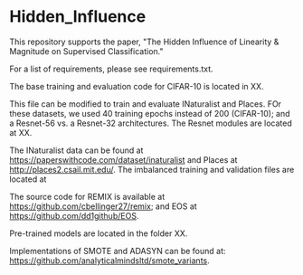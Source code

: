 # Hidden_Influence
This repository supports the paper, "The Hidden Influence of Linearity & Magnitude on Supervised Classification."

For a list of requirements, please see requirements.txt.

The base training and evaluation code for CIFAR-10 is located in XX. 

This file can be modified to train and evaluate INaturalist and Places. FOr these datasets, we used 40 training epochs instead of 200 (CIFAR-10); and a Resnet-56 vs. a Resnet-32 architectures. The Resnet modules are located at XX. 

The INaturalist data can be found at https://paperswithcode.com/dataset/inaturalist and Places at http://places2.csail.mit.edu/. The imbalanced training and validation files are located at 

The source code for REMIX is available at https://github.com/cbellinger27/remix; and EOS at https://github.com/dd1github/EOS.

Pre-trained models are located in the folder XX.  

Implementations of SMOTE and ADASYN can be found at: https://github.com/analyticalmindsltd/smote_variants.
